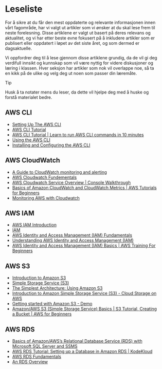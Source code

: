 # Leseliste
For å sikre at du får den mest oppdaterte og relevante informasjonen innen vårt fagområde, har vi valgt ut artikler som vi ønsker at du skal lese frem til neste forelesning. Disse artiklene er valgt ut basert på deres relevans og aktualitet, og vi har etter beste evne fokusert på å inkludere artikler som er publisert eller oppdatert i løpet av det siste året, og som dermed er dagsaktuelle.

Vi oppfordrer deg til å lese gjennom disse artiklene grundig, da de vil gi deg verdifull innsikt og kunnskap som vil være nyttig for videre diskusjoner og læring i klassen. Hver seksjon har artikler som nok vil overlappe noe, så ta en kikk på de ulike og velg deg ut noen som passer din læremåte.

> [!TIP]  
> Husk å ta notater mens du leser, da dette vil hjelpe deg med å huske og forstå materialet bedre.

## AWS CLI

- [Setting Up The AWS CLI](https://www.youtube.com/watch?v=_DIRSI07kxY)
- [AWS CLI Tutorial](https://www.youtube.com/watch?v=Rp-A84oh4G8)
- [AWS CLI Tutorial | Learn to run AWS CLI commands in 10 minutes](https://www.youtube.com/watch?v=21-t7Rkokmo)
- [Using the AWS CLI](https://www.linkedin.com/learning/hands-on-development-in-aws/using-the-aws-cli?u=171076145)
- [Installing and Configuring the AWS CLI](https://medium.com/@simonazhangzy/installing-and-configuring-the-aws-cli-7d33796e4a7c)

## AWS CloudWatch

- [A Guide to CloudWatch monitoring and alerting](https://medium.com/@raaj.akshar/a-guide-to-cloudwatch-monitoring-and-alerting-9d44b812a73)
- [AWS Cloudwatch Fundementals](https://medium.devcloudlabs.co.in/aws-cloudwatch-fundementals-6b8d8d58847c)
- [AWS Cloudwatch Service Overview | Console Walkthrough](https://www.youtube.com/watch?v=k7wuIrHU4UY)
- [Basics of Amazon CloudWatch and CloudWatch Metrics | AWS Tutorials for Beginners](https://www.youtube.com/watch?v=Yxl7e88cTAQ)
- [Monitoring AWS with Cloudwatch](https://www.linkedin.com/learning/monitoring-aws-with-cloudwatch-19882023/monitoring-cloud-performance-with-aws-cloudwatch?u=171076145)

## AWS IAM

- [AWS IAM Introduction](https://www.youtube.com/watch?v=TH-0rEFHe-0)
- [IAM](https://www.linkedin.com/learning/aws-essential-training-for-administrators/introduction-to-iam?u=171076145)
- [AWS Identity and Access Management (IAM) Fundamentals](https://medium.com/panther-labs/aws-identity-and-access-management-iam-fundamentals-a4f0e80b87fd)
- [Understanding AWS Identity and Access Management (IAM)](https://medium.com/@satyagames/understanding-aws-identity-and-access-management-iam-e6129c6f8b51)
- [AWS Identity and Access Management (IAM) Basics | AWS Training For Beginners](https://www.youtube.com/watch?v=iF9fs8Rw4Uo)

## AWS S3

- [Introduction to Amazon S3](https://medium.com/@rahulvenati/day-5-introduction-to-amazon-s3-5d47d2962a3)
- [Simple Storage Service (S3)](https://www.linkedin.com/learning/hands-on-development-in-aws/understanding-s3?u=171076145)
- [The Simplest Architecture: Using Amazon S3](https://drlee.io/the-simplest-architecture-using-amazon-s3-b744bc7ffcc)
- [Introduction to Amazon Simple Storage Service (S3) - Cloud Storage on AWS](https://www.youtube.com/watch?v=77lMCiiMilo)
- [Getting started with Amazon S3 - Demo](https://www.youtube.com/watch?v=e6w9LwZJFIA)
- [Amazon/AWS S3 (Simple Storage Service) Basics | S3 Tutorial, Creating a Bucket | AWS for Beginners](https://www.youtube.com/watch?v=mDRoyPFJvlU)

## AWS RDS

- [Basics of Amazon/AWS’s Relational Database Service (RDS) with Microsoft SQL Server and SSMS](https://www.youtube.com/watch?v=vp_uulb5phM)
- [AWS RDS Tutorial: Setting up a Database in Amazon RDS | KodeKloud](https://www.youtube.com/watch?v=ylmwaDUMV9c)
- [AWS RDS Fundamentals](https://blog.clairvoyantsoft.com/aws-rds-fundamentals-4e4874649912)
- [An RDS Overview](https://www.linkedin.com/learning/hands-on-development-in-aws/an-rds-overview?u=171076145)